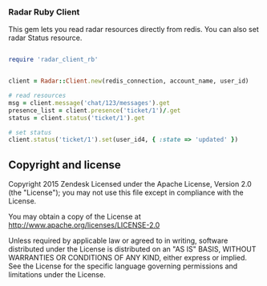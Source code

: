 ### Radar Ruby Client

This gem lets you read radar resources directly from redis. You can also set radar Status resource.

```ruby

require 'radar_client_rb'


client = Radar::Client.new(redis_connection, account_name, user_id)

# read resources
msg = client.message('chat/123/messages').get
presence_list = client.presence('ticket/1')/.get
status = client.status('ticket/1').get

# set status
client.status('ticket/1').set(user_id4, { :state => 'updated' })

```

## Copyright and license
Copyright 2015 Zendesk
Licensed under the Apache License, Version 2.0 (the "License"); you may not use this file except in compliance with the License.

You may obtain a copy of the License at
http://www.apache.org/licenses/LICENSE-2.0

Unless required by applicable law or agreed to in writing, software distributed under the License is distributed on an "AS IS" BASIS, WITHOUT WARRANTIES OR CONDITIONS OF ANY KIND, either express or implied. See the License for the specific language governing permissions and limitations under the License.

